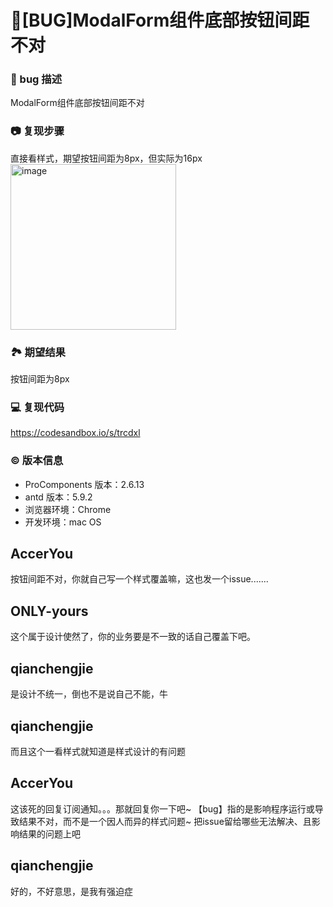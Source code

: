 # 🐛[BUG]ModalForm组件底部按钮间距不对

### 🐛 bug 描述

ModalForm组件底部按钮间距不对

### 📷 复现步骤

直接看样式，期望按钮间距为8px，但实际为16px
<img width="265" alt="image" src="https://github.com/ant-design/pro-components/assets/27612520/3a78cb9c-4520-4597-9f11-a683d1e6eadd">

### 🏞 期望结果

按钮间距为8px

### 💻 复现代码

https://codesandbox.io/s/trcdxl

### © 版本信息

- ProComponents 版本：2.6.13
- antd 版本：5.9.2
- 浏览器环境：Chrome
- 开发环境：mac OS

## AccerYou

按钮间距不对，你就自己写一个样式覆盖嘛，这也发一个issue.......

## ONLY-yours

这个属于设计使然了，你的业务要是不一致的话自己覆盖下吧。

## qianchengjie

是设计不统一，倒也不是说自己不能，牛

## qianchengjie

而且这个一看样式就知道是样式设计的有问题

## AccerYou

这该死的回复订阅通知。。。那就回复你一下吧~
【bug】指的是影响程序运行或导致结果不对，而不是一个因人而异的样式问题~
把issue留给哪些无法解决、且影响结果的问题上吧

## qianchengjie

好的，不好意思，是我有强迫症
